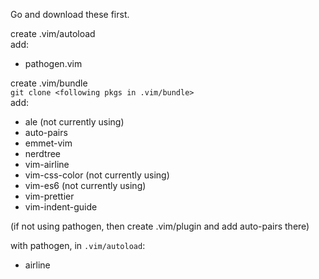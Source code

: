 Go and download these first.

create .vim/autoload <br />
add: <br />

- pathogen.vim

create .vim/bundle <br />
`git clone <following pkgs in .vim/bundle>`<br/>
add: <br />

- ale (not currently using)
- auto-pairs
- emmet-vim
- nerdtree
- vim-airline
- vim-css-color (not currently using)
- vim-es6 (not currently using)
- vim-prettier
- vim-indent-guide

(if not using pathogen, then create .vim/plugin and add auto-pairs there)

with pathogen, in `.vim/autoload`:<br />

- airline
